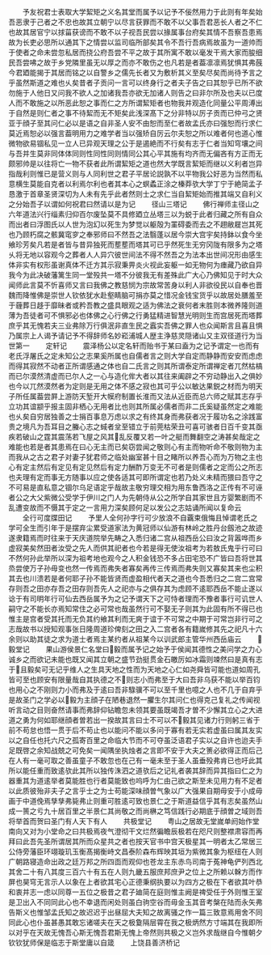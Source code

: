 <!-- { "loadSidebar": true } -->
　　予友祝君士表取大学絜矩之义名其堂而属予以记予不佞然用力于此则有年矣始吾恶隶于己者之不忠也故其立朝宁以尽言获罪而不敢不以父事吾君恶长人者之不仁也故其居官宁以捄菑获谤而不敢不以子视吾民尝以掾属事台府矣其情不吾察吾患焉故为长吏必思所以通其下之情尝以监司临所部矣其令不吾行吾病焉故虽为一道帅而于使者之命未尝忽私居而挠公府吾尝不平之故于其所寓不敢以毫发干焉大家而朘细民吾尝咈之故于乡党隣里虽无以厚之而亦不敢伤之也凡若是者葢凛凛焉犹惧其弗蔇今君廼能揭于其居而铭之以自警乡之儒先长者又为敷析其义至矣尽矣而尚待予言之乎虽然斯道之难也乆矣昔者子贡问一言可以终身行之者夫子告之曰其恕乎已所不欲勿施于人他日又问我不欲人之加诸我吾亦欲无加诸人则告之曰非尔所及也夫以已度人而不敢施之以所恶此恕之事而仁之方所谓絜矩者也物我并观造化同量公平周溥出于自然是则仁者之事不待絜而无不矩矣此浅深髙下之分非特以厉子贡而已仲弓之贤亚于顔子至其问仁必以是语之自非圣人安不由恕而至仁者故孟氏亦曰强恕而行求仁莫近焉恕必以强言葢明用力之难学者当以强矫自厉云尔夫恕之所以难者何也道心惟微物欲易锢私见一立人已异观天理之公于是遏絶而不行矣有志于仁者当知穹壤之间与吾并生莫非同体体同则性同性同则情同公其心平其施有均齐而无偏吝有方正而无颇邪帅是以往将亡一物不获者此所谓絜矩之道也然大学既言絜矩而继以义利者岂异指哉利则惟已是营义则与人同利世之君子平居论説孰不以平物我公好恶为当然而私意横生莫能自克者以利焉尔利也者其本心之螟蟊正涂之榛莽欤大学丁宁于絶简孟子恳激于首章圣贤深切为人未有先乎此者然则士之求仁当自絜矩始而推其端又自利义之分始吾子以谓如何祝君曰然请以是为记
　　径山三塔记
　　佛行禅师主径山之六年道法兴行缁素归仰百尔废坠莫不具修廼立丛塔三以为蜕于此者归藏之所有自众而出者曰浮图氏以人世为泡幻以死生为梦觉以躯殻为罣碍委而去之不趐敝屣岂其死也乃顾朽腐之骸冀窀穸之奉邪师曰不然吾之法翳蓬以居今崇大宫宇矣持鉢以食今坐飨珍芳矣凡若是者皆与昔异独死而塟塟而塔其可已乎然死生无穷冈陇有限多为之塔乆将无地以容观今之葬者人人异穴彼世间法不得不然吾之为法本出世间况形由感生体非实有权形虽谢真体不迁方其示寂秉畀炎火视此妄躯一如无物何为瘗藏乃欲自异我今为此决破藩篱生同一堂殁共一塔不分彼我无有差殊此广大心乃佛知见于时大众闻师此言莫不忻喜师又言曰我佛之教慈悯为宗故常苦身以利人非欲役民以自奉也晋魏而降惟佛是崇世人钦依犹水赴壑睛脑可捐亦莫之惜况金钱宝货乎以故居处膳羞至于薶葬日趍于靡昧者或矜吾教之盛具眼观之适为佛法之衰何者末胜则本微养隆则道薄为吾徒者可不惧邪必也体佛之心行佛之行勇猛精进智慧光明则生而宫居死而塔葬庶乎其无愧若夫三业弗除万行俱泯非直生民之蠧实吾佛之罪人也众闻斯言且喜且惧乃属宗上人谒予请记予不得辞师名妙崧浦城人歴主浄慈灵隠诸山又主双径道行为当世第一
　　定轩记
　　震泽杨公以定名轩而贻书于某曰盍为之记予谓定一也而有老氏浮屠氏之定未知公之志果奚所属也自儒者言之则大学自定而静静而安安而虑虑而得其寂然不动者正所谓感通之体也自二氏言之则其所谓泰定所谓禅定者兀然枯槁而已尔漠然清虚而已尔人之一心与造化侔大者以其往来阖辟之不穷动静出入之俱妙也今以兀然漠然者为定则是无用之体不感之寂也其可乎公以敏达果鋭之材而为明天子所任属葢尝屛上游防天堑开大幙府制置长淮而又法从近臣而总六师之赋其志存乎立功其谊颛乎报主固非栖心无用者比也则其所属必儒者而非二氏奚疑虽然定之难能也乆矣自穷居独善之士捐百事息万虑以求之有终其身而弗获者况于履功名之涂践富贵之境凡为吾耳目之螣心志之蜮者坌至错立于前莞枯荣丑可喜可骇者日百千变其亟疾若破山之霆其震荡若飞屋之风其乱反覆又若一叶之艇而舞翻空之涛甚矣哉定之难能也若是者其患焉在曰心无主而已矣窃尝闻之敬则心有主而物听命不敬则物为主而我从之古之君子对妻子犹君师之临处幽室甚十目之睹所以养吾心而为万物之主也心有定主然后有定见有定见然后有定力酬酢万变无不可者是则儒者之定而公之所志也夫理有定而事无方随事以应之使各适其可即所谓定也若乃处义未精而猥曰吾守之不可易是直私意之锢尔乌足语定乎哉故主敬穷理交相为用东鲁西洛之正传有不可诬者公之大父紫微公受学于伊川之门人为先朝侍从公之所学自其家世且方婴繁剧而不乱遭变故而不慑其于定之一言用力深矣顾何足以发公之志姑诵所闻以复命云
　　全行可度牒田记
　　予里人全何孙字行可少放浪不自覊束俄悔且悼谓老氏之学可全生而引年于是摆弃尘累受道家法为黄冠师以仙游有林岭之胜丹台劔池之故迹遂隶籍焉而时往来于天庆道院举先畴之入悉归诸二宫从祖西岳公曰汝之背嚣哗而乡虚寂美矣然田者汝受之先人而供其祀者也今若是得无使汝祖考为若敖氏鬼乎行可曰不然何孙此举所以深为祖考地也观今之人积金钱恐不多占田宅恐不广皆曰吾将世其烝尝使万子孙毋变也然一传焉而弗失者寡矣再传三传焉而弗失则又寡矣其来也尘积其去也川溃若是者何耶子孙不能皆贤而虚盈相代者天之道也今吾悉归之二宫二宫常存则吾之田亦存吾之田存则吾先人之祀亦与之俱存其为虑顾不逺耶西岳不能止遂以谂于有司明年行可仙去西岳属予为之记予谓天下之可恃者理而不豫者事行可讥世人嗣守之不能长亦焉知常住之必可常也哉虽然行可不娶无子则其为此固有所不得已也惟主是宫者受其托而无负其约飨其利而无爽于谊于不可常之中期于可常岂非行可之志哉故书以授知观事张日隆周道珍俾刻之田之入二宫者各有籍嵗修其先之祀凡十六余则以助其徒之求为道士者焉主某约者从祖某今以训武郎主管华州西岳庙云
　　毅堂记
　　果山游侯景仁名堂曰毅而属予记之始予于侯闻其德性之美问学之力心诚乡之而欲记未能也既又闻其立朝之盛节劲挺贯金石皦厉如冰霜则竦然曰是真有志于且毅矣可无记乎维人之生具天地之性而为天地之心仁如尧舜皆可能也道如周孔皆可至也顾安有限量哉自其执德之不则志小而弗至于大曰吾非乌获不能以举百钧也用心之不刚则力小而弗及于逺曰吾非騄骥不可以至千里也噫之人也不几于自弃乎是故圣门之学必以毅为主顔子在陋巷退然一臞生尔其问仁也得克己复礼之传闻视听言动之目则奋然请事而弗辞仰钻瞻忽未领其要虽既竭吾才曽不少懈其立心之大进道之勇为何如耶继顔者曽若出一揆故其言曰士不可以不毅其见诸力行则躬三省于前不苟怠也悟一贯于后不苟止也以能问不能以多问于寡有若无实若虚虽曰属其友实以之自任也托六尺之孤寄百里之命临大节而不可夺虽泛语君子实以之自许也迨夫手足既啓之余知战兢之可免矣一闻隅坐执烛者之言即不安于大夫之箦必欲得正而后己在人有一毫可取之善虽童子不敢忽也在己有一毫未至于圣人虽垂殁弗肯已也吁此其所以能任重而致逺欤此其所以独传洙泗之道欤后之记礼者袭其辞而异其指曰仁之为器重其为道逺举者莫能胜也行者莫能致也呜呼为仁由己欲之斯至未见用力有不足者以此质彼殆非夫子之言乎士之为士苟能深味顔曽气象以广大强果自期毋安于小成毋画于中道俛焉孳孳弗毙弗止则重可胜逺可致也景仁之于斯道益信乎其有志矣虽然山成一篑之亏九十居百里之半景仁其尚敬之而尚楙之笃信践行必期底于顔曽之域则吾将举首而贺曰圣门有人天下有人
　　共极堂记
　　粤山之居故无堂嵗单阏始作堂南向又对为小堂命之曰共极焉夜气澄彻干文烂然徧瞻辰极若在咫尺则整襟肃容而再拜曰此吾先圣所谓居其所而众星共之者也按天官书中宫天极星其一明者太乙常居三公侍旁藩臣环翊璇玑玉衡髙揭衡峙文昌泰阶森布辉映其垣为紫微其象为枢纽在人则广朝路寝造命出政之廷万邦之所四靣而观仰也苍龙主东赤鸟司南于菟神龟俨列西北其舍二十有八其度三百六十有五在人则九畿五服庶邦庶尹之位上之所赖以榦方而作屏也昊穹无言示人以象在上者欲其宅心正德秉纲执要以为四方之极在下者欲其叶恭和衷并志一虑以同尊一五位之极昔之君子廸简在庭则惟主阙是禆受任于外则惟王室是卫出入不同同此心也不幸退而闲处则虽白驹空谷而毋金玉其音考槃在陆而永矢弗告斯义也惟邹孟氏知之故迟迟于出昼屈大夫知之故离骚之作一篇三致意焉用舍不同同此心也仆虽甚愚其敢忘诸嗟夫在天之极敻隔层霄在我之极炳然方寸端其在我即所以对乎在天故无愧吾心斯无愧吾君斯无愧上帝然则共极之义岂外求哉继自今惟朝夕钦钦犹师保是临志于斯堂庸以自箴
　　上饶县善济桥记
